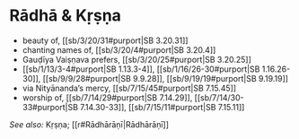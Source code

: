 # Rādhā & Kṛṣṇa

* beauty of, [[sb/3/20/31#purport|SB 3.20.31]]
* chanting names of, [[sb/3/20/4#purport|SB 3.20.4]]
* Gauḍīya Vaiṣṇava prefers, [[sb/3/20/25#purport|SB 3.20.25]]
*  [[sb/1/13/3-4#purport|SB 1.13.3-4]], [[sb/1/16/26-30#purport|SB 1.16.26-30]], [[sb/9/9/28#purport|SB 9.9.28]], [[sb/9/19/19#purport|SB 9.19.19]]
* via Nityānanda’s mercy, [[sb/7/15/45#purport|SB 7.15.45]]
* worship of, [[sb/7/14/29#purport|SB 7.14.29]], [[sb/7/14/30-33#purport|SB 7.14.30-33]], [[sb/7/15/11#purport|SB 7.15.11]]

*See also:* Kṛṣṇa; [[r#Rādhārāṇī|Rādhārāṇī]]
